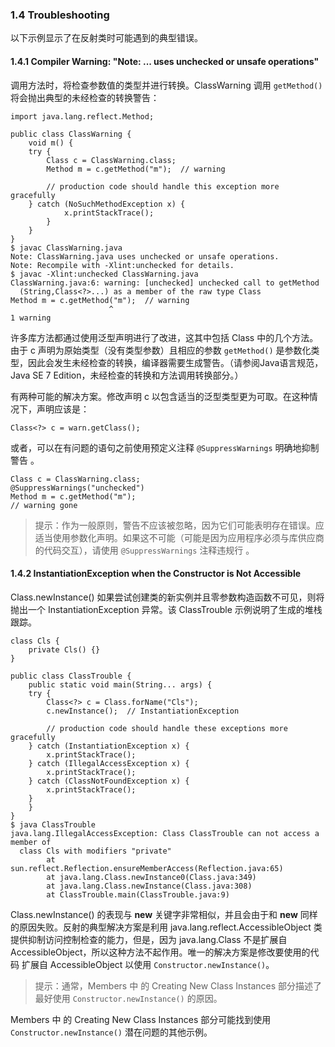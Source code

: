 ### 1.4 Troubleshooting
以下示例显示了在反射类时可能遇到的典型错误。

#### 1.4.1 Compiler Warning: "Note: ... uses unchecked or unsafe operations"
调用方法时，将检查参数值的类型并进行转换。ClassWarning 调用 `getMethod()` 将会抛出典型的未经检查的转换警告：

```
import java.lang.reflect.Method;

public class ClassWarning {
    void m() {
	try {
	    Class c = ClassWarning.class;
	    Method m = c.getMethod("m");  // warning

        // production code should handle this exception more gracefully
	} catch (NoSuchMethodException x) {
    	    x.printStackTrace();
    	}
    }
}
$ javac ClassWarning.java
Note: ClassWarning.java uses unchecked or unsafe operations.
Note: Recompile with -Xlint:unchecked for details.
$ javac -Xlint:unchecked ClassWarning.java
ClassWarning.java:6: warning: [unchecked] unchecked call to getMethod
  (String,Class<?>...) as a member of the raw type Class
Method m = c.getMethod("m");  // warning
                      ^
1 warning

```

许多库方法都通过使用泛型声明进行了改进，这其中包括 Class 中的几个方法。由于 c 声明为原始类型（没有类型参数）且相应的参数 `getMethod()` 是参数化类型，因此会发生未经检查的转换，编译器需要生成警告。（请参阅Java语言规范，Java SE 7 Edition，未经检查的转换和方法调用转换部分。）

有两种可能的解决方案。修改声明 c 以包含适当的泛型类型更为可取。在这种情况下，声明应该是：

```Class<?> c = warn.getClass();```

或者，可以在有问题的语句之前使用预定义注释 `@SuppressWarnings` 明确地抑制警告 。

```
Class c = ClassWarning.class;
@SuppressWarnings("unchecked")
Method m = c.getMethod("m");  
// warning gone
```

> 提示：作为一般原则，警告不应该被忽略，因为它们可能表明存在错误。应适当使用参数化声明。如果这不可能（可能是因为应用程序必须与库供应商的代码交互），请使用 `@SuppressWarnings` 注释违规行 。

#### 1.4.2 InstantiationException when the Constructor is Not Accessible
Class.newInstance() 如果尝试创建类的新实例并且零参数构造函数不可见，则将抛出一个 InstantiationException 异常。该  ClassTrouble 示例说明了生成的堆栈跟踪。

```
class Cls {
    private Cls() {}
}

public class ClassTrouble {
    public static void main(String... args) {
	try {
	    Class<?> c = Class.forName("Cls");
	    c.newInstance();  // InstantiationException

        // production code should handle these exceptions more gracefully
	} catch (InstantiationException x) {
	    x.printStackTrace();
	} catch (IllegalAccessException x) {
	    x.printStackTrace();
	} catch (ClassNotFoundException x) {
	    x.printStackTrace();
	}
    }
}
$ java ClassTrouble
java.lang.IllegalAccessException: Class ClassTrouble can not access a member of
  class Cls with modifiers "private"
        at sun.reflect.Reflection.ensureMemberAccess(Reflection.java:65)
        at java.lang.Class.newInstance0(Class.java:349)
        at java.lang.Class.newInstance(Class.java:308)
        at ClassTrouble.main(ClassTrouble.java:9)
```

Class.newInstance() 的表现与 **new** 关键字非常相似，并且会由于和 **new** 同样的原因失败。反射的典型解决方案是利用 java.lang.reflect.AccessibleObject 类提供抑制访问控制检查的能力，但是，因为 java.lang.Class 不是扩展自AccessibleObject，所以这种方法不起作用。唯一的解决方案是修改要使用的代码 扩展自 AccessibleObject 以使用   `Constructor.newInstance()`。

> 提示：通常，Members 中 的 Creating New Class Instances 部分描述了最好使用 `Constructor.newInstance()` 的原因。

Members 中 的 Creating New Class Instances 部分可能找到使用 `Constructor.newInstance()` 潜在问题的其他示例。
